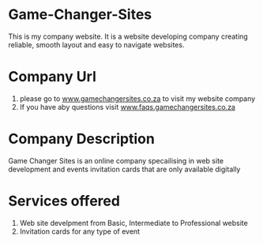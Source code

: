 # Game-Changer-Sites
This is my company website. It is a website developing company creating reliable, smooth layout and easy to navigate websites.

# Company Url
1. please go to www.gamechangersites.co.za to visit my website company
2. If you have aby questions visit www.faqs.gamechangersites.co.za

# Company Description
Game Changer Sites is an online company specailising in web site development and events invitation cards that are only available digitally

# Services offered
1. Web site develpment from Basic, Intermediate to Professional website
2. Invitation cards for any type of event
